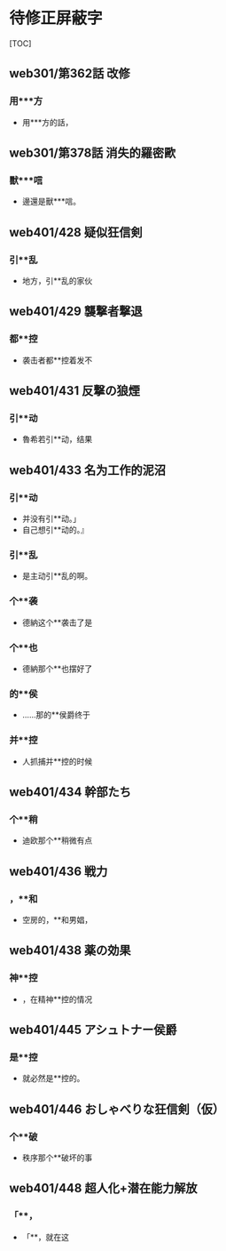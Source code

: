 # 待修正屏蔽字

[TOC]

## web301/第362話 改修

### 用***方

- 用***方的話，


## web301/第378話 消失的羅密歐

### 獸***唁

- 邊還是獸***唁。


## web401/428 疑似狂信剣

### 引**乱

- 地方，引**乱的家伙


## web401/429 襲撃者撃退

### 都**控

- 袭击者都**控着发不


## web401/431 反撃の狼煙

### 引**动

- 魯希若引**动，结果


## web401/433 名为工作的泥沼

### 引**动

- 并没有引**动。」
- 自己想引**动的。』

### 引**乱

- 是主动引**乱的啊。

### 个**袭

- 德納这个**袭击了是

### 个**也

- 德納那个**也摆好了

### 的**侯

- ……那的**侯爵终于

### 并**控

- 人抓捕并**控的时候


## web401/434 幹部たち

### 个**稍

- 迪欧那个**稍微有点


## web401/436 戦力

### ，**和

- 空房的，**和男娼，


## web401/438 薬の効果

### 神**控

- ，在精神**控的情况


## web401/445 アシュトナー侯爵

### 是**控

- 就必然是**控的。


## web401/446 おしゃべりな狂信剣（仮）

### 个**破

- 秩序那个**破坏的事


## web401/448 超人化+潜在能力解放

### 「**，

- 「**，就在这
